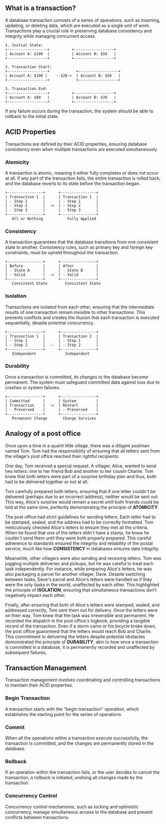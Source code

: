 ## What is a transaction?

A database transaction consists of a series of operations, such as inserting, updating, or deleting data, which are executed as a single unit of work. Transactions play a crucial role in preserving database consistency and integrity while managing concurrent access.

```
1. Initial State:
+------------------+          +------------------+
| Account A: $100  |          | Account B: $50   |
+------------------+          +------------------+

2. Transaction Start:
+------------------+            +------------------+
| Account A: $100 |    --$20->  | Account B: $50   |
+------------------+            +------------------+

3. Transaction End:
+------------------+          +------------------+
| Account A: $80   |          | Account B: $70   |
+------------------+          +------------------+
```

If any failure occurs during the transaction, the system should be able to rollback to the initial state.

## ACID Properties

Transactions are defined by their ACID properties, ensuring database consistency even when multiple transactions are executed simultaneously.

### Atomicity
A transaction is atomic, meaning it either fully completes or does not occur at all. If any part of the transaction fails, the entire transaction is rolled back, and the database reverts to its state before the transaction began.

```
+----------------+      +----------------+
| Transaction 1  |      | Transaction 1  |
| - Step 1       |      | - Step 1       |
| - Step 2       |  ->  | - Step 2       |
| - Step 3       |      | - Step 3       |
+----------------+      +----------------+
   All or Nothing           Fully Applied
```
    
### Consistency
A transaction guarantees that the database transitions from one consistent state to another. Consistency rules, such as primary key and foreign key constraints, must be upheld throughout the transaction.
  
```
+----------------+      +----------------+
| Before         |      | After          |
| - State A      |      | - State B      |
| - Valid        |  ->  | - Valid        |
+----------------+      +----------------+
   Consistent State        Consistent State
```
  
### Isolation
Transactions are isolated from each other, ensuring that the intermediate results of one transaction remain invisible to other transactions. This prevents conflicts and creates the illusion that each transaction is executed sequentially, despite potential concurrency.
    
```
+----------------+      +----------------+
| Transaction 1  |      | Transaction 2  |
| - Step 1       |      | - Step 1       |
| - Step 2       |  --  | - Step 2       |
+----------------+      +----------------+
   Independent             Independent
```

### Durability
Once a transaction is committed, its changes to the database become permanent. The system must safeguard committed data against loss due to crashes or system failures.

```
+----------------+      +----------------+
| Committed      |      | System         |
| Transaction    |  ->  | Restart        |
| - Preserved    |      | - Preserved    |
+----------------+      +----------------+
   Permanent Change       Change Survives
```

## Analogy of a post office

Once upon a time in a quaint little village, there was a diligent postman named Tom. Tom had the responsibility of ensuring that all letters sent from the village's post office reached their rightful recipients.

One day, Tom received a special request. A villager, Alice, wanted to send two letters: one to her friend Bob and another to her cousin Charlie. Tom knew that both letters were part of a surprise birthday plan and thus, both had to be delivered together or not at all.

Tom carefully prepared both letters, ensuring that if one letter couldn't be delivered (perhaps due to an incorrect address), neither would be sent out. This way, Alice's surprise would remain a secret until both friends could be told at the same time, perfectly demonstrating the principle of **ATOMICITY**.

The post office had strict guidelines for sending letters. Each letter had to be stamped, sealed, and the address had to be correctly formatted. Tom meticulously checked Alice's letters to ensure they met all the criteria. When he found that one of the letters didn't have a stamp, he knew he couldn't send them until they were both properly prepared. This careful adherence to standards ensured the integrity and reliability of the postal service, much like how **CONSISTENCY** in databases ensures data integrity.

Meanwhile, other villagers were also sending and receiving letters. Tom was juggling multiple deliveries and pickups, but he was careful to treat each task independently. For instance, while preparing Alice's letters, he was also packaging a parcel for another villager, Dave. Despite switching between tasks, Dave's parcel and Alice's letters were handled as if they were the only tasks in the world, unaffected by each other. This highlighted the principle of **ISOLATION**, ensuring that simultaneous transactions don’t negatively impact each other.

Finally, after ensuring that both of Alice's letters were stamped, sealed, and addressed correctly, Tom sent them out for delivery. Once the letters were on their way, Tom knew that the task was irreversible and permanent. He recorded the dispatch in the post office's logbook, providing a tangible record of the transaction. Even if a storm came or his bicycle broke down, the post office guaranteed that the letters would reach Bob and Charlie. This commitment to delivering the letters despite potential obstacles demonstrated the principle of **DURABILITY**, akin to how once a transaction is committed in a database, it is permanently recorded and unaffected by subsequent failures.
    
## Transaction Management

Transaction management involves coordinating and controlling transactions to maintain their ACID properties.

### Begin Transaction
A transaction starts with the "begin transaction" operation, which establishes the starting point for the series of operations.

### Commit
When all the operations within a transaction execute successfully, the transaction is committed, and the changes are permanently stored in the database.

### Rollback
If an operation within the transaction fails, or the user decides to cancel the transaction, a rollback is initiated, undoing all changes made by the transaction.

### Concurrency Control
Concurrency control mechanisms, such as locking and optimistic concurrency, manage simultaneous access to the database and prevent conflicts between transactions.

